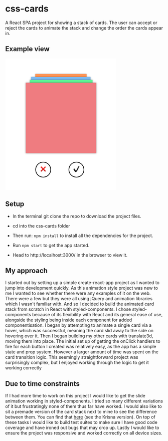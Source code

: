 # css-cards

A React SPA project for showing a stack of cards. The user can accept or reject the cards to animate the stack and change the order the cards appear in.

## Example view

![Desktop](./src/img/desktop.png)

## Setup

- In the terminal git clone the repo to download the project files.

- cd into the css-cards folder

- Then run: `npm install` to install all the dependencies for the project.

- Run `npm start` to get the app started.

- Head to http://localhost:3000/ in the browser to view it.

## My approach

I started out by setting up a simple create-react-app project as I wanted to jump into development quickly. As this animation style project was new to me I wanted to see whether there were any examples of it on the web. There were a few but they were all using jQuery and animation libraries which I wasn't familiar with. And so I decided to build the animated card stack from scratch in React with styled-components. I chose styled-components because of its flexibility with React and its general ease of use, alongside the styling being inside each component for added componentisation. I began by attempting to animate a single card via a hover, which was successful, meaning the card slid away to the side on hovering over it. Then I began building my other cards with translate3d, moving them into place. The initial set up of getting the onClick handlers to fire for each button I created was relatively easy, as the app has a simple state and prop system. However a larger amount of time was spent on the card transition logic. This seemingly straightforward project was surprisingly complex, but I enjoyed working through the logic to get it working correctly

## Due to time constraints

If I had more time to work on this project I would like to get the slide animation working in styled-components. I tried so many different variations of it but frustratingly none of them thus far have worked. I would also like to sit a premade version of the card stack next to mine to see the difference between them. You can find that [here](https://tympanus.net/Development/CardStackEffects/) (see the Krisna version). On top of these tasks I would like to build test suites to make sure I have good code coverage and have ironed out bugs that may crop up. Lastly I would like to ensure the project was responsive and worked correctly on all device sizes.
